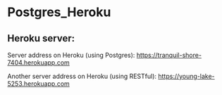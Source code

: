 # Postgres_Heroku

## Heroku server:

Server address on Heroku (using Postgres): https://tranquil-shore-7404.herokuapp.com

Another server address on Heroku (using RESTful): https://young-lake-5253.herokuapp.com

